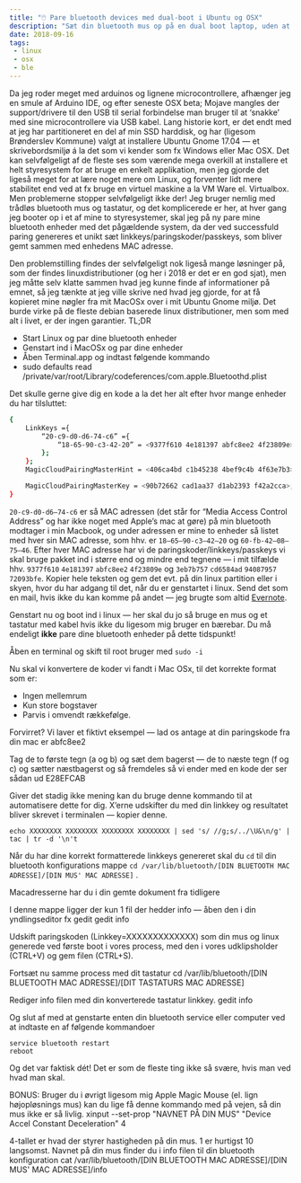 ```yaml
---
title: "🖱️ Pare bluetooth devices med dual-boot i Ubuntu og OSX"
description: "Sæt din bluetooth mus op på en dual boot laptop, uden at skulle pare hver gang du skifter OS!"
date: 2018-09-16
tags: 
 - linux
 - osx
 - ble
---
```


Da jeg roder meget med arduinos og lignene microcontrollere, afhænger jeg en smule af Arduino IDE, og efter seneste OSX beta; Mojave mangles der support/drivere til den USB til serial forbindelse man bruger til at ‘snakke’ med sine microcontrollere via USB kabel. Lang historie kort, er det endt med at jeg har partitioneret en del af min SSD harddisk, og har (ligesom Brønderslev Kommune) valgt at installere Ubuntu Gnome 17.04 — et skrivebordsmiljø á la det som vi kender som fx Windows eller Mac OSX. Det kan selvfølgeligt af de fleste ses som værende mega overkill at installere et helt styresystem for at bruge en enkelt applikation, men jeg gjorde det ligeså meget for at lære noget mere om Linux, og forventer lidt mere stabilitet end ved at fx bruge en virtuel maskine a la VM Ware el. Virtualbox. Men problemerne stopper selvfølgeligt ikke der! Jeg bruger nemlig med trådløs bluetooth mus og tastatur, og det komplicerede er her, at hver gang jeg booter op i et af mine to styresystemer, skal jeg på ny pare mine bluetooth enheder med det pågældende system, da der ved successfuld paring genereres et unikt sæt linkkeys/paringskoder/passkeys, som bliver gemt sammen med enhedens MAC adresse.

Den problemstilling findes der selvfølgeligt nok ligeså mange løsninger på, som der findes linuxdistributioner (og her i 2018 er det er en god sjat), men jeg måtte selv klatte sammen hvad jeg kunne finde af informationer på emnet, så jeg tænkte at jeg ville skrive ned hvad jeg gjorde, for at få kopieret mine nøgler fra mit MacOSx over i mit Ubuntu Gnome miljø. Det burde virke på de fleste debian baserede linux distributioner, men som med alt i livet, er der ingen garantier.
TL;DR

 - Start Linux og par dine bluetooth enheder
 - Genstart ind i MacOSx og par dine enheder
 - Åben Terminal.app og indtast følgende kommando
 - sudo defaults read /private/var/root/Library/codeferences/com.apple.Bluetoothd.plist

Det skulle gerne give dig en kode a la det her alt efter hvor mange enheder du har tilsluttet:

``` bash
{
    LinkKeys ={
        “20-c9-d0-d6-74-c6” ={
            “18-65-90-c3-42-20” = <9377f610 4e181397 abfc8ee2 4f23809e>; 9E80234FE28EFCAB9713184E10F67793“60-fb-42-08-75-46” = <3eb7b757 cd6584ad 94087957 72093bfe>; FE3B097257790894AD8465CD57B7B73E
        };
    };
    MagicCloudPairingMasterHint = <406ca4bd c1b45238 4bef9c4b 4f63e7b3>;

    MagicCloudPairingMasterKey = <90b72662 cad1aa37 d1ab2393 f42a2cca>;
}
```

`20-c9-d0-d6–74-c6` er så MAC adressen (det står for “Media Access Control Address” og har ikke noget med Apple’s mac at gøre) på min bluetooth modtager i min Macbook, og under adressen er mine to enheder så listet med hver sin MAC adresse, som hhv. er `18–65–90-c3–42–20` og `60-fb-42–08–75–46`. Efter hver MAC adresse har vi de paringskoder/linkkeys/passkeys vi skal bruge pakket ind i større end og mindre end tegnene — i mit tilfælde hhv. `9377f610` `4e181397` `abfc8ee2` `4f23809e` og `3eb7b757` `cd6584ad` `94087957` `72093bfe`. Kopier hele teksten og gem det evt. på din linux partition eller i skyen, hvor du har adgang til det, når du er genstartet i linux. Send det som en mail, hvis ikke du kan komme på andet — jeg brugte som altid [Evernote](https://evernote.com).

Genstart nu og boot ind i linux — her skal du jo så bruge en mus og et tastatur med kabel hvis ikke du ligesom mig bruger en bærebar. Du må endeligt **ikke** pare dine bluetooth enheder på dette tidspunkt!

Åben en terminal og skift til root bruger med `sudo -i`

Nu skal vi konvertere de koder vi fandt i Mac OSx, til det korrekte format som er:

- Ingen mellemrum
- Kun store bogstaver
- Parvis i omvendt rækkefølge.

Forvirret? Vi laver et fiktivt eksempel — lad os antage at din paringskode fra din mac er abfc8ee2

Tag de to første tegn (a og b) og sæt dem bagerst — de to næste tegn (f og c) og sætter næstbagerst og så fremdeles så vi ender med en kode der ser sådan ud E28EFCAB

Giver det stadig ikke mening kan du bruge denne kommando til at automatisere dette for dig. X’erne udskifter du med din linkkey og resultatet bliver skrevet i terminalen — kopier denne.
```
echo XXXXXXXX XXXXXXXX XXXXXXXX XXXXXXXX | sed 's/ //g;s/../\U&\n/g' | tac | tr -d '\n't
```
Når du har dine korrekt formatterede linkkeys genereret skal du `cd` til din bluetooth konfigurations mappe
`cd /var/lib/bluetooth/[DIN BLUETOOTH MAC ADRESSE]/[DIN MUS' MAC ADRESSE]` .

Macadresserne har du i din gemte dokument fra tidligere

I denne mappe ligger der kun 1 fil der hedder info — åben den i din yndlingseditor fx gedit
gedit info

Udskift paringskoden (Linkkey=XXXXXXXXXXXXX) som din mus og linux generede ved første boot i vores process, med den i vores udklipsholder (CTRL+V) og gem filen (CTRL+S).

Fortsæt nu samme process med dit tastatur
cd /var/lib/bluetooth/[DIN BLUETOOTH MAC ADRESSE]/[DIT TASTATURS MAC ADRESSE]

Rediger info filen med din konverterede tastatur linkkey.
gedit info

Og slut af med at genstarte enten din bluetooth service eller computer ved at indtaste en af følgende kommandoer

    service bluetooth restart
    reboot

Og det var faktisk dét! Det er som de fleste ting ikke så svære, hvis man ved hvad man skal.

BONUS: Bruger du i øvrigt ligesom mig Apple Magic Mouse (el. lign højopløsnings mus) kan du lige få denne kommando med på vejen, så din mus ikke er så livlig.
xinput --set-prop "NAVNET PÅ DIN MUS" "Device Accel Constant Deceleration" 4

4-tallet er hvad der styrer hastigheden på din mus. 1 er hurtigst 10 langsomst. Navnet på din mus finder du i info filen til din bluetooth konfiguration
cat /var/lib/bluetooth/[DIN BLUETOOTH MAC ADRESSE]/[DIN MUS' MAC ADRESSE]/info